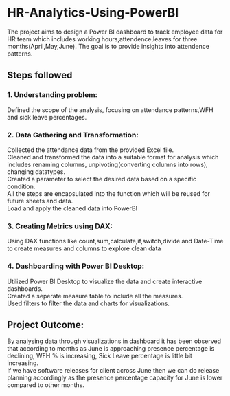 # HR-Analytics-Using-PowerBI

The project aims to design a Power BI dashboard to track employee data for HR team which includes working hours,attendence,leaves for three months(April,May,June). The goal is to provide insights into attendence patterns.

## Steps followed

### 1. Understanding problem:
 Defined the scope of the analysis, focusing on attendance patterns,WFH and sick leave percentages.

### 2. Data Gathering and Transformation:
Collected the attendance data from the provided Excel file.  
Cleaned and transformed the data into a suitable format for analysis which includes renaming columns, unpivoting(converting columns into rows), changing datatypes.  
Created a parameter to select the desired data based on a specific condition.  
All the steps are encapsulated into the function which will be reused for future sheets and data.  
Load and apply the cleaned data into PowerBI

### 3. Creating Metrics using DAX:
Using DAX functions like count,sum,calculate,if,switch,divide and Date-Time to create measures and columns to explore clean data 

### 4. Dashboarding with Power BI Desktop:
Utilized Power BI Desktop to visualize the data and create interactive dashboards.  
Created a seperate measure table to include all the measures.  
Used filters to filter the data and charts for visualizations.  

## Project Outcome:
By analysing data through visualizations in dashboard it has been observed that according to months as June is approaching presence percentage is declining, WFH % is increasing, Sick Leave percentage is little bit increasing.  
If we have software releases for client across June then we can do release planning accordingly as the presence percentage capacity for June is lower compared to other months.
